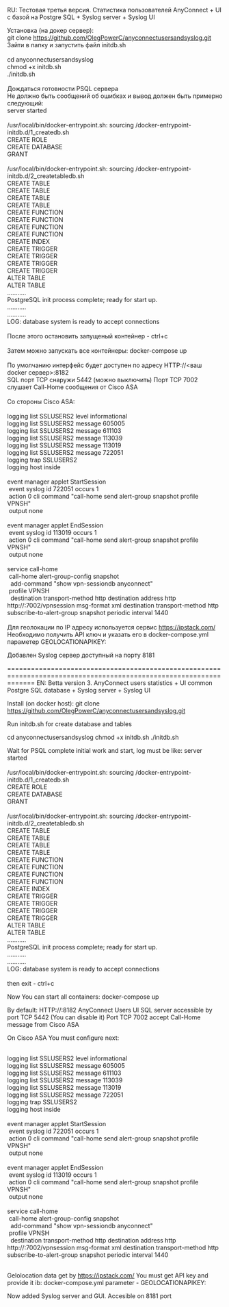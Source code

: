 RU: Тестовая третья версия. Статистика пользователей AnyConnect + UI с базой на Postgre SQL + Syslog server + Syslog UI

Установка (на докер сервер):<br>
git clone https://github.com/OlegPowerC/anyconnectusersandsyslog.git<br>
Зайти в папку и запустить файл initdb.sh<br>
<br>
cd anyconnectusersandsyslog<br>
chmod +x initdb.sh<br>
./initdb.sh<br>
<br>
Дождаться готовности PSQL сервера<br>
Не должно быть сообщений об ошибках и вывод должен быть примерно следующий:<br>
server started<br>
<br>
/usr/local/bin/docker-entrypoint.sh: sourcing /docker-entrypoint-initdb.d/1_createdb.sh<br>
CREATE ROLE<br>
CREATE DATABASE<br>
GRANT<br>
<br>
/usr/local/bin/docker-entrypoint.sh: sourcing /docker-entrypoint-initdb.d/2_createtabledb.sh<br>
CREATE TABLE<br>
CREATE TABLE<br>
CREATE TABLE<br>
CREATE TABLE<br>
CREATE FUNCTION<br>
CREATE FUNCTION<br>
CREATE FUNCTION<br>
CREATE FUNCTION<br>
CREATE INDEX<br>
CREATE TRIGGER<br>
CREATE TRIGGER<br>
CREATE TRIGGER<br>
CREATE TRIGGER<br>
ALTER TABLE<br>
ALTER TABLE<br>
...........<br>
PostgreSQL init process complete; ready for start up.<br>
...........<br>
...........<br>
LOG:  database system is ready to accept connections<br>
<br>
После этого остановить запущеный контейнер - ctrl+c<br>
<br>
Затем можно запускать все контейнеры: docker-compose up<br>
<br>
По умолчанию интерфейс будет доступен по адресу HTTP://<ваш docker сервер>:8182<br>
SQL порт TCP снаружи 5442 (можно выключить) Порт TCP 7002 слушает Call-Home сообщения от Cisco ASA<br>
<br>
Со стороны Cisco ASA:<br>
<br>
logging list SSLUSERS2 level informational<br>
logging list SSLUSERS2 message 605005<br>
logging list SSLUSERS2 message 611103<br>
logging list SSLUSERS2 message 113039<br>
logging list SSLUSERS2 message 113019<br>
logging list SSLUSERS2 message 722051<br>
logging trap SSLUSERS2<br>
logging host inside<br>
<br>
event manager applet StartSession<br>
&nbsp;event syslog id 722051 occurs 1<br>
&nbsp;action 0 cli command "call-home send alert-group snapshot profile VPNSH"<br>
&nbsp;output none<br>
<br>
event manager applet EndSession<br>
&nbsp;event syslog id 113019 occurs 1<br>
&nbsp;action 0 cli command "call-home send alert-group snapshot profile VPNSH"<br>
&nbsp;output none<br>
<br>
service call-home<br>
&nbsp;call-home alert-group-config snapshot<br>
&nbsp;&nbsp;add-command "show vpn-sessiondb anyconnect"<br>
&nbsp;profile VPNSH<br>
&nbsp;&nbsp;destination transport-method http destination address http http://:7002/vpnsession msg-format xml destination transport-method http subscribe-to-alert-group snapshot periodic interval 1440<br>
<br>
Для геолокации по IP адресу используется сервис https://ipstack.com/
Необходимо получить API ключ и указать его в docker-compose.yml
параметер GEOLOCATIONAPIKEY:

Добавлен Syslog сервер доступный на порту 8181

===================================================================================================================
EN: Betta version 3. AnyConnect users statistics + UI common Postgre SQL database + Syslog server + Syslog UI

Install (on docker host): git clone https://github.com/OlegPowerC/anyconnectusersandsyslog.git

Run initdb.sh for create database and tables

cd anyconnectusersandsyslog
chmod +x initdb.sh
./initdb.sh

Wait for PSQL complete initial work and start, 
log must be like:
server started<br>
<br>
/usr/local/bin/docker-entrypoint.sh: sourcing /docker-entrypoint-initdb.d/1_createdb.sh<br>
CREATE ROLE<br>
CREATE DATABASE<br>
GRANT<br>
<br>
/usr/local/bin/docker-entrypoint.sh: sourcing /docker-entrypoint-initdb.d/2_createtabledb.sh<br>
CREATE TABLE<br>
CREATE TABLE<br>
CREATE TABLE<br>
CREATE TABLE<br>
CREATE FUNCTION<br>
CREATE FUNCTION<br>
CREATE FUNCTION<br>
CREATE FUNCTION<br>
CREATE INDEX<br>
CREATE TRIGGER<br>
CREATE TRIGGER<br>
CREATE TRIGGER<br>
CREATE TRIGGER<br>
ALTER TABLE<br>
ALTER TABLE<br>
...........<br>
PostgreSQL init process complete; ready for start up.<br>
...........<br>
...........<br>
LOG:  database system is ready to accept connections<br>
<br>
then exit - ctrl+c

Now You can start all containers: docker-compose up

By default: HTTP://<Your docker host ip>:8182 AnyConnect Users UI SQL server accessible by port TCP 5442 (You can disable it) Port TCP 7002 accept Call-Home message from Cisco ASA

On Cisco ASA You must configure next:

<br>
logging list SSLUSERS2 level informational<br>
logging list SSLUSERS2 message 605005<br>
logging list SSLUSERS2 message 611103<br>
logging list SSLUSERS2 message 113039<br>
logging list SSLUSERS2 message 113019<br>
logging list SSLUSERS2 message 722051<br>
logging trap SSLUSERS2<br>
logging host inside<br>
<br>
event manager applet StartSession<br>
&nbsp;event syslog id 722051 occurs 1<br>
&nbsp;action 0 cli command "call-home send alert-group snapshot profile VPNSH"<br>
&nbsp;output none<br>
<br>
event manager applet EndSession<br>
&nbsp;event syslog id 113019 occurs 1<br>
&nbsp;action 0 cli command "call-home send alert-group snapshot profile VPNSH"<br>
&nbsp;output none<br>
<br>
service call-home<br>
&nbsp;call-home alert-group-config snapshot<br>
&nbsp;&nbsp;add-command "show vpn-sessiondb anyconnect"<br>
&nbsp;profile VPNSH<br>
&nbsp;&nbsp;destination transport-method http destination address http http://:7002/vpnsession msg-format xml destination transport-method http subscribe-to-alert-group snapshot periodic interval 1440<br>
<br>

Gelolocation data get by https://ipstack.com/
You must get API key and provide it ib: docker-compose.yml
parameter - GEOLOCATIONAPIKEY:

Now added Syslog server and GUI.
Accesible on 8181 port